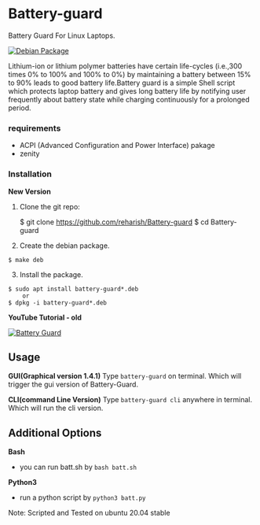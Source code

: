 # Battery-guard
Battery Guard For Linux Laptops.

[![Debian Package](https://github.com/reharish/Battery-guard/actions/workflows/makefile.yml/badge.svg)](https://github.com/reharish/Battery-guard/actions/workflows/makefile.yml)

Lithium-ion or lithium polymer batteries have certain life-cycles (i.e.,300 times 0% to 100% and 100% to 0%) by maintaining a battery between 15% to 90% leads to good battery life.Battery guard is a simple Shell script which protects laptop battery and gives long battery life by notifying user frequently about battery state while charging continuously for a prolonged period.

### requirements
  * ACPI (Advanced Configuration and Power Interface) pakage
  * zenity

### Installation
**New Version**
 1. Clone the git repo:

    $ git clone https://github.com/reharish/Battery-guard
    $ cd Battery-guard

  2. Create the debian package.

    $ make deb

  3. Install the package.

    $ sudo apt install battery-guard*.deb
      	or 
    $ dpkg -i battery-guard*.deb
	
**YouTube Tutorial - old**

[![Battery Guard](https://i.ytimg.com/vi/g9D9gAw4wxc/hqdefault.jpg)](https://www.youtube.com/watch?v=g9D9gAw4wxc "Link")

## Usage

**GUI(Graphical version 1.4.1)**
Type `battery-guard` on terminal. Which will trigger the gui version of Battery-Guard.

**CLI(command Line Version)**
Type `battery-guard cli` anywhere in terminal. Which will run the cli version.

## Additional Options
**Bash**  
- you can run batt.sh by `bash batt.sh`  

**Python3**  
- run a python script by `python3 batt.py`  


Note: Scripted and Tested on ubuntu 20.04 stable 
